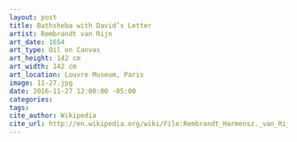 ```yaml
---
layout: post
title: Bathsheba with David’s Letter
artist: Rembrandt van Rijn
art_date: 1654
art_type: Oil on Canvas
art_height: 142 cm
art_width: 142 cm
art_location: Louvre Museum, Paris
image: 11-27.jpg
date: 2016-11-27 12:00:00 -05:00
categories:
tags:
cite_author: Wikipedia
cite_url: http://en.wikipedia.org/wiki/File:Rembrandt_Harmensz._van_Rijn_016.jpg
---
```

